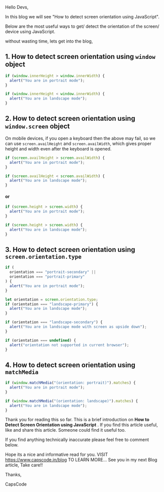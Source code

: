 Hello Devs,

In this blog we will see "How to detect screen orientation using JavaScript".

Below are the most useful ways to get/ detect the orientation of the screen/ device using JavaScript.

without wasting time, lets get into the blog,

## **1. How to detect screen orientation using `window` object**

```js
if (window.innerHeight > window.innerWidth) {
  alert("You are in portrait mode");
}

if (window.innerHeight < window.innerWidth) {
  alert("You are in landscape mode");
}
```

## **2. How to detect screen orientation using `window.screen` object**

On mobile devices, if you open a keyboard then the above may fail, so we can use `screen.availHeight` and `screen.availWidth`, which gives proper height and width even after the keyboard is opened.

```js
if (screen.availHeight > screen.availWidth) {
  alert("You are in portrait mode");
}

if (screen.availHeight < screen.availWidth) {
  alert("You are in landscape mode");
}
```

#### **or**

```javascript
if (screen.height > screen.width) {
  alert("You are in portrait mode");
}

if (screen.height > screen.width) {
  alert("You are in landscape mode");
}
```

## **3. How to detect screen orientation using `screen.orientation.type`**

```javascript
if (
  orientation === "portrait-secondary" ||
  orientation === "portrait-primary"
) {
  alert("You are in portrait mode");
}

let orientation = screen.orientation.type;
if (orientation === "landscape-primary") {
  alert("You are in landscape mode");
}

if (orientation === "landscape-secondary") {
  alert("You are in landscape mode with screen as upside down");
}

if (orientation === undefined) {
  alert("orientation not supported in current browser");
}
```

## **4. How to detect screen orientation using `matchMedia`**

```javascript
if (window.matchMedia("(orientation: portrait)").matches) {
  alert("You are in portrait mode");
}

if (window.matchMedia("(orientation: landscape)").matches) {
  alert("You are in landscape mode");
}
```

Thank you for reading this so far. This is a brief introduction on **How to Detect Screen Orientation using JavaScript** .
If you find this article useful, like and share this article. Someone could find it useful too.

If you find anything technically inaccurate please feel free to comment below.

Hope its a nice and informative read for you.
VISIT https://www.capscode.in/blog TO LEARN MORE...
See you in my next Blog article, Take care!!

Thanks,

CapsCode
